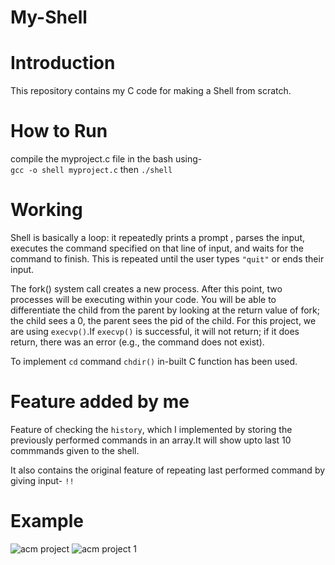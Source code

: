 # My-Shell

# Introduction

This repository contains my C code for making a Shell from scratch.

# How to Run
compile the myproject.c file in the bash using-  
`gcc -o shell myproject.c` then `./shell`

# Working
Shell is basically a loop: it repeatedly prints a prompt , parses the input, executes the command specified on that line of input, and waits for the command to finish. This is repeated until the user types `"quit"` or ends their input.  

The fork() system call creates a new process. After this point, two processes will be executing within your code. You will be able to differentiate the child from the parent by looking at the return value of fork; the child sees a 0, the parent sees the pid of the child. For this project, we are using `execvp()`.If `execvp()` is successful, it will not return; if it does return, there was an error (e.g., the command does not exist).  

To implement `cd` command `chdir()` in-built C function has been used.

# Feature added by me

Feature of checking the `history`, which I implemented by storing the previously performed commands in an array.It will show upto last 10 commmands given to the shell.

It also contains the original feature of repeating last performed command by giving input- `!!`

# Example
![acm project](https://user-images.githubusercontent.com/67902213/109394608-e49eff00-794d-11eb-9673-000f3d2d259b.png)
![acm project 1](https://user-images.githubusercontent.com/67902213/109394724-727aea00-794e-11eb-86fc-8c7e37a16464.png)
